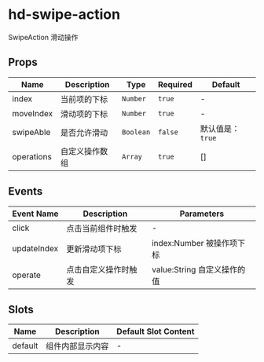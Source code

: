 # hd-swipe-action

SwipeAction 滑动操作

## Props

<!-- @vuese:hd-swipe-action:props:start -->
|Name|Description|Type|Required|Default|
|---|---|---|---|---|
|index|当前项的下标|`Number`|`true`|-|
|moveIndex|滑动项的下标|`Number`|`true`|-|
|swipeAble|是否允许滑动|`Boolean`|`false`|默认值是：`true`|
|operations|自定义操作数组|`Array`|`true`|[]|

<!-- @vuese:hd-swipe-action:props:end -->


## Events

<!-- @vuese:hd-swipe-action:events:start -->
|Event Name|Description|Parameters|
|---|---|---|
|click|点击当前组件时触发|-|
|updateIndex|更新滑动项下标|index:Number 被操作项下标|
|operate|点击自定义操作时触发|value:String 自定义操作的值|

<!-- @vuese:hd-swipe-action:events:end -->


## Slots

<!-- @vuese:hd-swipe-action:slots:start -->
|Name|Description|Default Slot Content|
|---|---|---|
|default|组件内部显示内容|-|

<!-- @vuese:hd-swipe-action:slots:end -->



